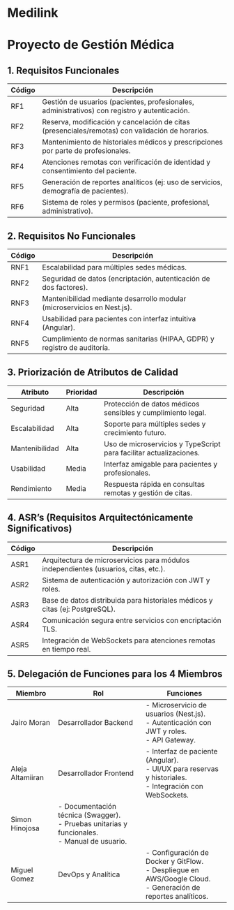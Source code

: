 # Medilink
# Proyecto de Gestión Médica

## 1. Requisitos Funcionales

| Código | Descripción |
|--------|-------------|
| RF1    | Gestión de usuarios (pacientes, profesionales, administrativos) con registro y autenticación. |
| RF2    | Reserva, modificación y cancelación de citas (presenciales/remotas) con validación de horarios. |
| RF3    | Mantenimiento de historiales médicos y prescripciones por parte de profesionales. |
| RF4    | Atenciones remotas con verificación de identidad y consentimiento del paciente. |
| RF5    | Generación de reportes analíticos (ej: uso de servicios, demografía de pacientes). |
| RF6    | Sistema de roles y permisos (paciente, profesional, administrativo). |

## 2. Requisitos No Funcionales

| Código | Descripción |
|--------|-------------|
| RNF1   | Escalabilidad para múltiples sedes médicas. |
| RNF2   | Seguridad de datos (encriptación, autenticación de dos factores). |
| RNF3   | Mantenibilidad mediante desarrollo modular (microservicios en Nest.js). |
| RNF4   | Usabilidad para pacientes con interfaz intuitiva (Angular). |
| RNF5   | Cumplimiento de normas sanitarias (HIPAA, GDPR) y registro de auditoría. |

## 3. Priorización de Atributos de Calidad

| Atributo       | Prioridad | Descripción |
|----------------|-----------|-------------|
| Seguridad      | Alta      | Protección de datos médicos sensibles y cumplimiento legal. |
| Escalabilidad  | Alta      | Soporte para múltiples sedes y crecimiento futuro. |
| Mantenibilidad | Alta      | Uso de microservicios y TypeScript para facilitar actualizaciones. |
| Usabilidad     | Media     | Interfaz amigable para pacientes y profesionales. |
| Rendimiento    | Media     | Respuesta rápida en consultas remotas y gestión de citas. |

## 4. ASR’s (Requisitos Arquitectónicamente Significativos)

| Código | Descripción |
|--------|-------------|
| ASR1   | Arquitectura de microservicios para módulos independientes (usuarios, citas, etc.). |
| ASR2   | Sistema de autenticación y autorización con JWT y roles. |
| ASR3   | Base de datos distribuida para historiales médicos y citas (ej: PostgreSQL). |
| ASR4   | Comunicación segura entre servicios con encriptación TLS. |
| ASR5   | Integración de WebSockets para atenciones remotas en tiempo real. |

## 5. Delegación de Funciones para los 4 Miembros

| Miembro   | Rol                   | Funciones |
|-----------|------------------------|-----------|
| Jairo Moran | Desarrollador Backend   | - Microservicio de usuarios (Nest.js).<br>- Autenticación con JWT y roles.<br>- API Gateway. |
| Aleja Altamiiran | Desarrollador Frontend  | - Interfaz de paciente (Angular).<br>- UI/UX para reservas y historiales.<br>- Integración con WebSockets. |
| Simon Hinojosa  | - Documentación técnica (Swagger).<br>- Pruebas unitarias y funcionales.<br>- Manual de usuario. |
| Miguel Gomez | DevOps y Analítica      | - Configuración de Docker y GitFlow.<br>- Despliegue en AWS/Google Cloud.<br>- Generación de reportes analíticos. |
